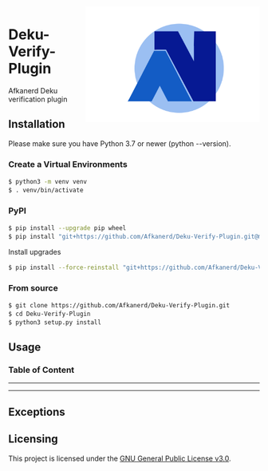 <img src="https://github.com/Afkanerd/Afkanerd-Resources/raw/main/images/Artboard%209.png" align="right" width="350px"/>

# Deku-Verify-Plugin

Afkanerd Deku verification plugin

## Installation

Please make sure you have Python 3.7 or newer (python --version).

### Create a Virtual Environments

```bash
$ python3 -m venv venv
$ . venv/bin/activate
```

### PyPI

```bash
$ pip install --upgrade pip wheel
$ pip install "git+https://github.com/Afkanerd/Deku-Verify-Plugin.git@main#egg=DekuVerify"
```

Install upgrades

```bash
$ pip install --force-reinstall "git+https://github.com/Afkanerd/Deku-Verify-Plugin.git@main#egg=DekuVerify"
```

### From source

```bash
$ git clone https://github.com/Afkanerd/Deku-Verify-Plugin.git
$ cd Deku-Verify-Plugin
$ python3 setup.py install
```

## Usage

### Table of Content

---

---

## Exceptions

## Licensing

This project is licensed under the [GNU General Public License v3.0](LICENSE).
